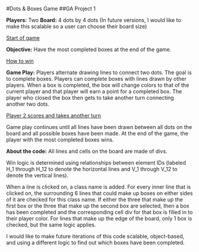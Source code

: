 #Dots & Boxes Game
##GA Project 1

**Players:** Two
**Board:** 4 dots by 4 dots (In future versions, I would like to make this scalable so a user can choose their board size)

[Start of game](board.png)


**Objective:** 
Have the most completed boxes at the end of the game.

[How to win](completeboard.png)

**Game Play:** 
Players alternate drawing lines to connect two dots. The goal is to complete boxes. Players can complete boxes with lines drawn by other players. When a box is completed, the box will change colors to that of the current player and that player will earn a point for a completed box. The player who closed the box then gets to take another turn connecting another two dots. 

[Player 2 scores and takes another turn](player2scores.png)

Game play continues until all lines have been drawn between all dots on the board and all possible boxes have been made. At the end of the game, the player with the most completed boxes wins.

**About the code:** 
All lines and cells on the board are made of divs. 

Win logic is determined using relationships between element IDs (labeled H_1 through H_12 to denote the horizontal lines and V_1 through V_12 to denote the vertical lines). 

When a line is clicked on, a class name is added. For every inner line that is clicked on, the surrounding 6 lines that could make up boxes on either sides of it are checked for this class name. If either the three that make up the first box or the three that make up the second box are selected, then a box has been completed and the corresponding cell div for that box is filled in to their player color. For lines that make up the edge of the board, only 1 box is checked, but the same logic applies. 

I would like to make future iterations of this code scalable, object-based, and using a different logic to find out which boxes have been completed.

